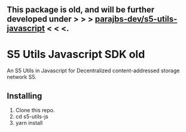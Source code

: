 This package is old, and will be further developed under > > > [parajbs-dev/s5-utils-javascript](https://github.com/parajbs-dev/s5-utils-javascript) < < <.
---

# S5 Utils Javascript SDK old

An S5 Utils in Javascript for Decentralized content-addressed storage network S5.

## Installing

1. Clone this repo.
2. cd s5-utils-js
3. yarn install


